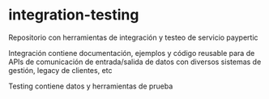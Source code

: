 integration-testing
===================

Repositorio con herramientas de integración y testeo de servicio paypertic

Integración contiene documentación, ejemplos y código reusable para de APIs de comunicación de entrada/salida de datos con diversos sistemas de gestión, legacy de clientes, etc

Testing contiene datos y herramientas de prueba
